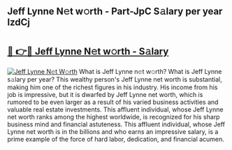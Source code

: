 ## Jeff Lynne N𝚎t w𝚘rth - Part-JpC S𝚊lary per year lzdCj

# <h2><a href="http://gc0oer.nevu.top/?p=Jeff+Lynne">🔗 👉🔴 Jeff Lynne N𝚎t w𝚘rth - S𝚊lary</a></h2>

[![Jeff Lynne N𝚎t W𝚘rth](https://i.imgur.com/Oavwk0R.jpeg)](http://gc0oer.nevu.top/?p=Jeff+Lynne)
What is Jeff Lynne n𝚎t w𝚘rth? What is Jeff Lynne s𝚊lary per year?
This wealthy person's Jeff Lynne net worth is substantial, making him one of the richest figures in his industry. His income from his job is impressive, but it is dwarfed by Jeff Lynne net worth, which is rumored to be even larger as a result of his varied business activities and valuable real estate investments. This affluent individual, whose Jeff Lynne net worth ranks among the highest worldwide, is recognized for his sharp business mind and financial astuteness. This affluent individual, whose Jeff Lynne net worth is in the billions and who earns an impressive salary, is a prime example of the force of hard labor, dedication, and financial acumen.
